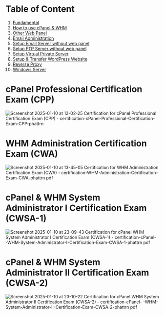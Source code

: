 # Table of Content
1. [Fundamental](https://github.com/bintrn2703/cpanel-certification/blob/main/Chapter/fundamental.md)
2. [How to use cPanel & WHM](https://github.com/bintrn2703/cpanel-certification/blob/main/Chapter/cPanel-WHM.md)
3. [Other Web Panel](https://github.com/bintrn2703/cpanel-certification/blob/main/Chapter/other-control-panel.md)
4. [Email Administration](https://github.com/bintrn2703/cpanel-certification/blob/main/Chapter/email-doanh-nghiep.md)
5. [Setup Email Server without web panel](https://github.com/bintrn2703/cpanel-certification/blob/main/Chapter/mail-server-setup.md)
6. [Setup FTP Server without web panel](https://github.com/bintrn2703/cpanel-certification/blob/main/Chapter/ftp-server-setup.md)
7. [Setup Virtual Private Server](https://github.com/bintrn2703/cpanel-certification/blob/main/Chapter/VPS-setup.md)
8. [Setup & Transfer WordPress Website](https://github.com/bintrn2703/cpanel-certification/blob/main/Chapter/wordpress-setup.md)
9. [Reverse Proxy](https://github.com/bintrn2703/cpanel-certification/blob/main/Chapter/reverse-proxy-setup.md)
10. [Windows Server](https://github.com/bintrn2703/cpanel-certification/blob/main/Chapter/windows-server.md)
# cPanel Professional Certification Exam (CPP)
![Screenshot 2025-01-10 at 12-02-25 Certification for cPanel Professional Certification Exam (CPP) - certification-cPanel-Professional-Certification-Exam-CPP-phattrn](https://github.com/user-attachments/assets/336b441a-cbcb-4dc9-81df-b18e999fd3a8)
# WHM Administration Certification Exam (CWA)
![Screenshot 2025-01-10 at 13-45-05 Certification for WHM Administration Certification Exam (CWA) - certification-WHM-Administration-Certification-Exam-CWA-phattrn pdf](https://github.com/user-attachments/assets/38ab10f5-418a-49d9-9bce-acd193417dec)
# cPanel & WHM System Administrator I Certification Exam (CWSA-1)
![Screenshot 2025-01-10 at 23-09-43 Certification for cPanel   WHM System Administrator I Certification Exam (CWSA-1) - certification-cPanel- -WHM-System-Administrator-I-Certification-Exam-CWSA-1-phattrn pdf](https://github.com/user-attachments/assets/bcb4ad77-c9f0-4504-80da-a617601309ec)
# cPanel & WHM System Administrator II Certification Exam (CWSA-2)
![Screenshot 2025-01-10 at 23-10-22 Certification for cPanel   WHM System Administrator II Certification Exam (CWSA-2) - certification-cPanel- -WHM-System-Administrator-II-Certification-Exam-CWSA-2-phattrn pdf](https://github.com/user-attachments/assets/3750f8db-ae97-455b-abdd-16aecdb6559b)
